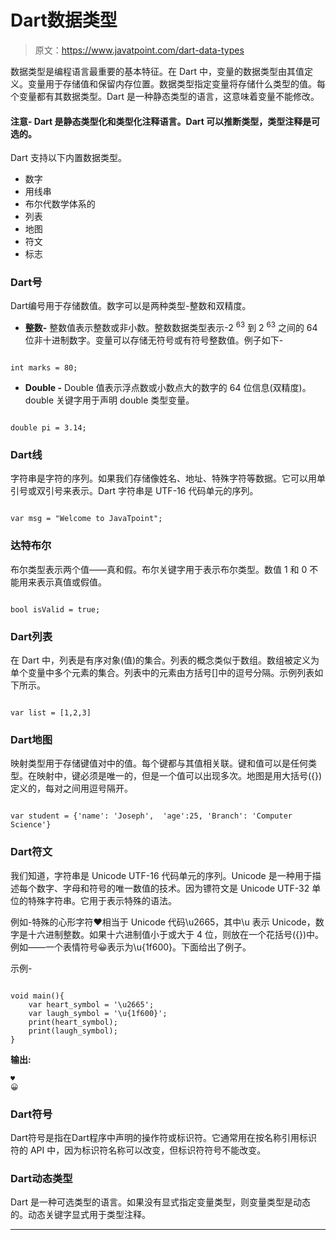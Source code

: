 # Dart数据类型

> 原文：<https://www.javatpoint.com/dart-data-types>

数据类型是编程语言最重要的基本特征。在 Dart 中，变量的数据类型由其值定义。变量用于存储值和保留内存位置。数据类型指定变量将存储什么类型的值。每个变量都有其数据类型。Dart 是一种静态类型的语言，这意味着变量不能修改。

#### 注意- Dart 是静态类型化和类型化注释语言。Dart 可以推断类型，类型注释是可选的。

Dart 支持以下内置数据类型。

*   数字
*   用线串
*   布尔代数学体系的
*   列表
*   地图
*   符文
*   标志

### Dart号

Dart编号用于存储数值。数字可以是两种类型-整数和双精度。

*   **整数-** 整数值表示整数或非小数。整数数据类型表示-2 <sup>63</sup> 到 2 <sup>63</sup> 之间的 64 位非十进制数字。变量可以存储无符号或有符号整数值。例子如下-

```

int marks = 80;

```

*   **Double -** Double 值表示浮点数或小数点大的数字的 64 位信息(双精度)。double 关键字用于声明 double 类型变量。

```

double pi = 3.14;

```

### Dart线

字符串是字符的序列。如果我们存储像姓名、地址、特殊字符等数据。它可以用单引号或双引号来表示。Dart 字符串是 UTF-16 代码单元的序列。

```

var msg = "Welcome to JavaTpoint";

```

### 达特布尔

布尔类型表示两个值——真和假。布尔关键字用于表示布尔类型。数值 1 和 0 不能用来表示真值或假值。

```

bool isValid = true; 

```

### Dart列表

在 Dart 中，列表是有序对象(值)的集合。列表的概念类似于数组。数组被定义为单个变量中多个元素的集合。列表中的元素由方括号[]中的逗号分隔。示例列表如下所示。

```

var list = [1,2,3]

```

### Dart地图

映射类型用于存储键值对中的值。每个键都与其值相关联。键和值可以是任何类型。在映射中，键必须是唯一的，但是一个值可以出现多次。地图是用大括号({})定义的，每对之间用逗号隔开。

```

var student = {'name': 'Joseph',  'age':25, 'Branch': 'Computer Science'}

```

### Dart符文

我们知道，字符串是 Unicode UTF-16 代码单元的序列。Unicode 是一种用于描述每个数字、字母和符号的唯一数值的技术。因为镖符文是 Unicode UTF-32 单位的特殊字符串。它用于表示特殊的语法。

例如-特殊的心形字符♥相当于 Unicode 代码\u2665，其中\u 表示 Unicode，数字是十六进制整数。如果十六进制值小于或大于 4 位，则放在一个花括号({})中。例如——一个表情符号😀表示为\u{1f600}。下面给出了例子。

示例-

```

void main(){
	var heart_symbol = '\u2665';
	var laugh_symbol = '\u{1f600}';
	print(heart_symbol);
	print(laugh_symbol);
}

```

**输出:**

```
♥
😀

```

### Dart符号

Dart符号是指在Dart程序中声明的操作符或标识符。它通常用在按名称引用标识符的 API 中，因为标识符名称可以改变，但标识符符号不能改变。

### Dart动态类型

Dart 是一种可选类型的语言。如果没有显式指定变量类型，则变量类型是动态的。动态关键字显式用于类型注释。

* * *